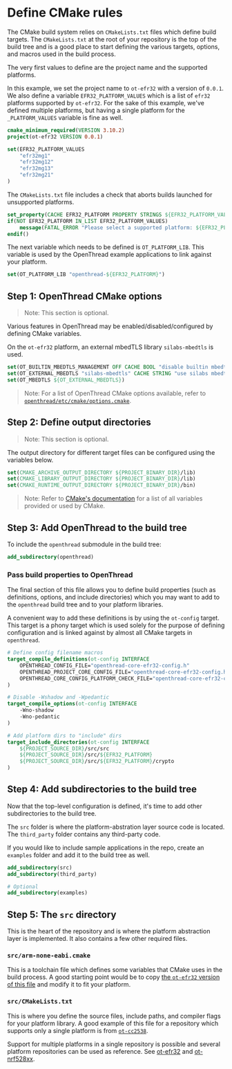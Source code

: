 # Define CMake rules

The CMake build system relies on `CMakeLists.txt` files which define build targets. The `CMakeLists.txt` at the root of your repository is the top of the build tree and is a good place to start defining the various targets, options, and macros used in the build process.

The very first values to define are the project name and the supported platforms.

In this example, we set the project name to `ot-efr32` with a version of `0.0.1`. We also define a variable `EFR32_PLATFORM_VALUES` which is a list of `efr32` platforms supported by `ot-efr32`. For the sake of this example, we've defined multiple platforms, but having a single platform for the `_PLATFORM_VALUES` variable is fine as well.

```cmake
cmake_minimum_required(VERSION 3.10.2)
project(ot-efr32 VERSION 0.0.1)

set(EFR32_PLATFORM_VALUES
    "efr32mg1"
    "efr32mg12"
    "efr32mg13"
    "efr32mg21"
)
```

The `CMakeLists.txt` file includes a check that aborts builds launched for unsupported platforms.

```cmake
set_property(CACHE EFR32_PLATFORM PROPERTY STRINGS ${EFR32_PLATFORM_VALUES})
if(NOT EFR32_PLATFORM IN_LIST EFR32_PLATFORM_VALUES)
    message(FATAL_ERROR "Please select a supported platform: ${EFR32_PLATFORM_VALUES}")
endif()
```

The next variable which needs to be defined is `OT_PLATFORM_LIB`. This variable is used by the OpenThread example applications to link against your platform.

```cmake
set(OT_PLATFORM_LIB "openthread-${EFR32_PLATFORM}")
```

## Step 1: OpenThread CMake options

> Note: This section is optional.

Various features in OpenThread may be enabled/disabled/configured by defining CMake variables.

On the `ot-efr32` platform, an external mbedTLS library `silabs-mbedtls` is used.

```cmake
set(OT_BUILTIN_MBEDTLS_MANAGEMENT OFF CACHE BOOL "disable builtin mbedtls management" FORCE)
set(OT_EXTERNAL_MBEDTLS "silabs-mbedtls" CACHE STRING "use silabs mbedtls" FORCE)
set(OT_MBEDTLS ${OT_EXTERNAL_MBEDTLS})
```

> Note: For a list of OpenThread CMake options available, refer to [`openthread/etc/cmake/options.cmake`](https://github.com/openthread/openthread/blob/main/etc/cmake/options.cmake).

## Step 2: Define output directories

> Note: This section is optional.

The output directory for different target files can be configured using the variables below.

```cmake
set(CMAKE_ARCHIVE_OUTPUT_DIRECTORY ${PROJECT_BINARY_DIR}/lib)
set(CMAKE_LIBRARY_OUTPUT_DIRECTORY ${PROJECT_BINARY_DIR}/lib)
set(CMAKE_RUNTIME_OUTPUT_DIRECTORY ${PROJECT_BINARY_DIR}/bin)
```

> Note: Refer to [CMake's documentation](https://cmake.org/cmake/help/latest/manual/cmake-variables.7.html) for a list of all variables provided or used by CMake.

## Step 3: Add OpenThread to the build tree

To include the `openthread` submodule in the build tree:

```cmake
add_subdirectory(openthread)
```

### Pass build properties to OpenThread

The final section of this file allows you to define build properties (such as definitions, options, and include directories) which you may want to add to the `openthread` build tree and to your platform libraries.

A convenient way to add these definitions is by using the `ot-config` target. This target is a phony target which is used solely for the purpose of defining configuration and is linked against by almost all CMake targets in `openthread`.

```cmake
# Define config filename macros
target_compile_definitions(ot-config INTERFACE
    OPENTHREAD_CONFIG_FILE="openthread-core-efr32-config.h"
    OPENTHREAD_PROJECT_CORE_CONFIG_FILE="openthread-core-efr32-config.h"
    OPENTHREAD_CORE_CONFIG_PLATFORM_CHECK_FILE="openthread-core-efr32-config-check.h"
)

# Disable -Wshadow and -Wpedantic
target_compile_options(ot-config INTERFACE
    -Wno-shadow
    -Wno-pedantic
)

# Add platform dirs to "include" dirs
target_include_directories(ot-config INTERFACE
    ${PROJECT_SOURCE_DIR}/src/src
    ${PROJECT_SOURCE_DIR}/src/${EFR32_PLATFORM}
    ${PROJECT_SOURCE_DIR}/src/${EFR32_PLATFORM}/crypto
)
```

## Step 4: Add subdirectories to the build tree

Now that the top-level configuration is defined, it's time to add other subdirectories to the build tree.

The `src` folder is where the platform-abstration layer source code is located. The `third_party` folder contains any third-party code.

If you would like to include sample applications in the repo, create an `examples` folder and add it to the build tree as well.

```cmake
add_subdirectory(src)
add_subdirectory(third_party)

# Optional
add_subdirectory(examples)
```

## Step 5: The <code>src</code> directory

This is the heart of the repository and is where the platform abstraction layer is implemented. It also contains a few other required files.

### `src/arm-none-eabi.cmake`

This is a toolchain file which defines some variables that CMake uses in the build process. A good starting point would be to copy [the `ot-efr32` version of this file](https://github.com/openthread/ot-efr32/blob/main/src/arm-none-eabi.cmake) and modify it to fit your platform.

### `src/CMakeLists.txt`

This is where you define the source files, include paths, and compiler flags for your platform library. A good example of this file for a repository which supports only a single platform is from [`ot-cc2538`](https://github.com/openthread/ot-cc2538/blob/main/src/CMakeLists.txt).

Support for multiple platforms in a single repository is possible and several platform repositories can be used as reference. See [ot-efr32][ot-efr32] and [ot-nrf528xx][ot-nrf528xx].

[ot-efr32]: https://github.com/openthread/ot-efr32
[ot-nrf528xx]: https://github.com/openthread/ot-nrf528xx

